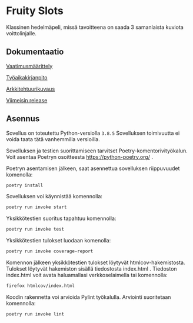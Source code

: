 Fruity Slots
============

Klassinen hedelmäpeli, missä tavoitteena on saada 3 samanlaista kuviota voittolinjalle.


Dokumentaatio
-------------------------

[Vaatimusmäärittely](https://github.com/hzville/ohte-harjoitustyo-2021/blob/master/dokumentaatio/vaatimusmaarittely.md)

[Työaikakirjanpito](https://github.com/hzville/ohte-harjoitustyo-2021/blob/master/dokumentaatio/tuntikirjanpito.md)

[Arkkitehtuurikuvaus](https://github.com/hzville/ohte-harjoitustyo-2021/blob/master/dokumentaatio/arkkitehtuuri.md)

[Viimeisin release](https://github.com/hzville/ohte-harjoitustyo-2021/releases)

Asennus
-------------------
Sovellus on toteutettu Python-versiolla `3.8.5` Sovelluksen toimivuutta ei voida taata tätä vanhemmilla versioilla.

Sovelluksen ja testien suorittamiseen tarvitset Poetry-komentorivityökalun. 
Voit asentaa Poetryn osoitteesta https://python-poetry.org/ .

Poetryn asentamisen jälkeen, saat asennettua sovelluksen riippuvuudet komenolla:
```bash
poetry install
```
Sovelluksen voi käynnistää komennolla:
```bash
poetry run invoke start
```
Yksikkötestien suoritus tapahtuu komennolla:
```bash
poetry run invoke test
```
Yksikkötestien tulokset luodaan komenolla:
```bash
poetry run invoke coverage-report
```
Komennon jälkeen yksikkötestien tulokset löytyvät htmlcov-hakemistosta. Tulokset löytyvät hakemiston sisällä tiedostosta index.html . Tiedoston index.html voit 
avata haluamallasi verkkoselaimella tai komennolla:
```bash
firefox htmlcov/index.html
```
Koodin rakennetta voi arvioida Pylint työkalulla. Arviointi suoritetaan komennolla:
```bash
poetry run invoke lint
```

